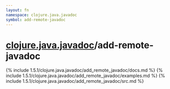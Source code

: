 ```yaml
---
layout: fn
namespace: clojure.java.javadoc
symbol: add-remote-javadoc
---
```


# [clojure.java.javadoc](../)/add-remote-javadoc

{% include 1.5.1/clojure.java.javadoc/add_remote_javadoc/docs.md %}
{% include 1.5.1/clojure.java.javadoc/add_remote_javadoc/examples.md %}
{% include 1.5.1/clojure.java.javadoc/add_remote_javadoc/src.md %}

